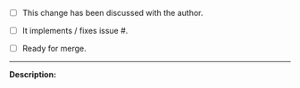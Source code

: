 - [ ] This change has been discussed with the author.
- [ ] It implements / fixes issue #.

- [ ] Ready for merge.

---

**Description:**

